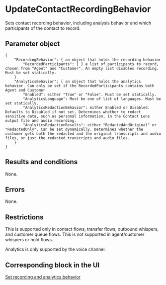 # UpdateContactRecordingBehavior<a name="contact-actions-updatecontactrecordingbehavior"></a>

Sets contact recording behavior, including analysis behavior and which participants of the contact to record\. 

## Parameter object<a name="updatecontactrecordingbehavior-parameter"></a>

```
{
    "RecordingBehavior": { an object that holds the recording behavior
        "RecordedParticipants": [ ] a list of participants to record, chosen from "Agent" and "Customer". An empty list disables recording. Must be set statically.
    }
    "AnalyticsBehavior": { an object that holds the analytics behavior. Can only be set if the RecordedParticipants contains both Agent and Customer
        "Enabled": either "True" or "False". Must be set statically.
        "AnalyticsLanguage": Must be one of list of languages. Must be set statically.
        "AnalyticsRedactionBehavior": either Enabled or Disabled. Defaults to Disabled if not set. Determines whether to redact sensitive data, such as personal information, in the Contact Lens output file and audio recording.
        "AnalyticsRedactionResults": either "RedactedAndOriginal" or "RedactedOnly". Can be set dynamically. Determines whether the customer gets both the redacted and the original transcripts and audio files, or just the redacted transcripts and audio files.
    }
}
```

## Results and conditions<a name="updatecontactrecordingbehavior-results"></a>

None\.

## Errors<a name="updatecontactrecordingbehavior-errors"></a>

None\.

## Restrictions<a name="updatecontactrecordingbehavior-restrictions"></a>

This is supported only in contact flows, transfer flows, outbound whispers, and customer queue flows\. This is not supported in agent/customer whispers or hold flows\. 

Analytics is only supported by the voice channel\.

## Corresponding block in the UI<a name="updatecontactrecordingbehavior-ui"></a>

[Set recording and analytics behavior ](set-recording-behavior.md)